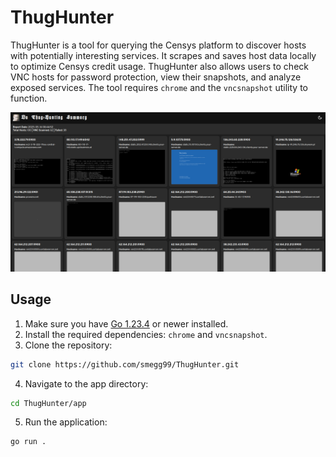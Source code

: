 # ThugHunter

ThugHunter is a tool for querying the Censys platform to discover hosts with potentially interesting services. It scrapes and saves host data locally to optimize Censys credit usage. ThugHunter also allows users to check VNC hosts for password protection, view their snapshots, and analyze exposed services. The tool requires `chrome` and the `vncsnapshot` utility to function.

![Sample HTML Report](images/report.png)

## Usage

1. Make sure you have [Go 1.23.4](https://go.dev/dl/) or newer installed.
2. Install the required dependencies: `chrome` and `vncsnapshot`.
3. Clone the repository:
  ```sh
  git clone https://github.com/smegg99/ThugHunter.git
  ```
4. Navigate to the app directory:
  ```sh
  cd ThugHunter/app
  ```
5. Run the application:
  ```sh
  go run .
  ```